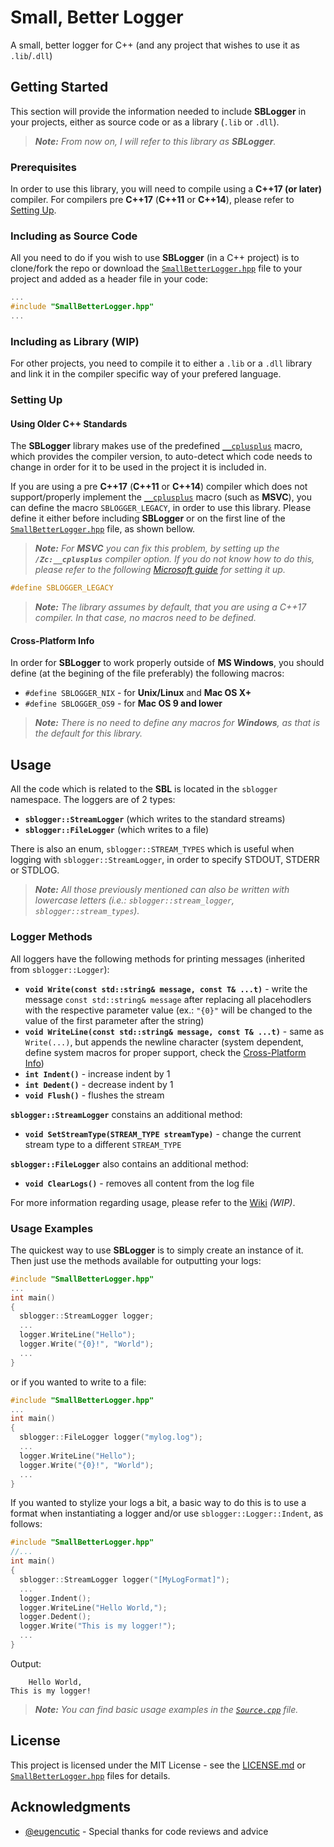 # Small, Better Logger
A small, better logger for C++ (and any project that wishes to use it as ```.lib```/```.dll```) 

## Getting Started
This section will provide the information needed to include **SBLogger** in your projects, either as source code or as a library (```.lib``` or ```.dll```).
> ***Note:*** *From now on, I will refer to this library as ***SBLogger***.*

### Prerequisites
In order to use this library, you will need to compile using a **C++17 (or later)** compiler. For compilers pre **C++17** (**C++11** or **C++14**), please refer to [Setting Up](README.md#Setting-Up).

### Including as Source Code
All you need to do if you wish to use **SBLogger** (in a C++ project) is to clone/fork the repo or download the [`SmallBetterLogger.hpp`](SmallBetterLogger/SmallBetterLogger.hpp) file to your project and added as a header file in your code:
````cpp
...
#include "SmallBetterLogger.hpp"
...
````

### Including as Library (WIP)
For other projects, you need to compile it to either a ```.lib``` or a ```.dll``` library and link it in the compiler specific way of your prefered language.

### Setting Up

#### Using Older C++ Standards
The **SBLogger** library makes use of the predefined [```__cplusplus```](https://en.cppreference.com/w/cpp/preprocessor/replace#Predefined_macros) macro, which provides the compiler version, to auto-detect which code needs to change in order for it to be used in the project it is included in.

If you are using a pre **C++17** (**C++11** or **C++14**) compiler which does not support/properly implement the [```__cplusplus```](https://en.cppreference.com/w/cpp/preprocessor/replace#Predefined_macros) macro (such as **MSVC**), you can define the macro ```SBLOGGER_LEGACY```, in order to use this library. Please define it either before including **SBLogger** or on the first line of the [`SmallBetterLogger.hpp`](SmallBetterLogger/SmallBetterLogger.hpp) file, as shown bellow.

> ***Note:*** *For **MSVC** you can fix this problem, by setting up the **`/Zc:__cplusplus`** compiler option. If you do not know how to do this, please refer to the following [Microsoft guide](https://docs.microsoft.com/en-us/cpp/build/reference/zc-cplusplus?view=vs-2019#to-set-this-compiler-option-in-visual-studio) for setting it up.*

````cpp
#define SBLOGGER_LEGACY
````
> ***Note:*** *The library assumes by default, that you are using a C++17 compiler. In that case, no macros need to be defined.*

#### Cross-Platform Info
In order for **SBLogger** to work properly outside of **MS Windows**, you should define (at the begining of the file preferably) the following macros:
  * ```#define SBLOGGER_NIX``` - for **Unix/Linux** and **Mac OS X+**
  * ```#define SBLOGGER_OS9``` - for **Mac OS 9 and lower**
> ***Note:*** *There is no need to define any macros for ***Windows***, as that is the default for this library.*

## Usage
All the code which is related to the **SBL** is located in the ```sblogger``` namespace. The loggers are of 2 types: 
  * **```sblogger::StreamLogger```** (which writes to the standard streams)
  * **```sblogger::FileLogger```** (which writes to a file) 

There is also an enum, ```sblogger::STREAM_TYPES``` which is useful when logging with ```sblogger::StreamLogger```, in order to specify STDOUT, STDERR or STDLOG. 
> ***Note:*** *All those previously mentioned can also be written with lowercase letters (i.e.: ```sblogger::stream_logger```, ```sblogger::stream_types```).*

### Logger Methods
All loggers have the following methods for printing messages (inherited from ```sblogger::Logger```):
  * **```void Write(const std::string& message, const T& ...t)```** - write the message ```const std::string& message``` after replacing all placehodlers with the respective parameter value (ex.: ```"{0}"``` will be changed to the value of the first parameter after the string)
  * **```void WriteLine(const std::string& message, const T& ...t)```** - same as ```Write(...)```, but appends the newline character (system dependent, define system macros for proper support, check the [Cross-Platform Info](README.md#Cross-Platform-Info))
  * **```int Indent()```** - increase indent by 1
  * **```int Dedent()```** - decrease indent by 1
  * **```void Flush()```** - flushes the stream

**```sblogger::StreamLogger```** constains an additional method:
  * **```void SetStreamType(STREAM_TYPE streamType)```** - change the current stream type to a different ```STREAM_TYPE```

**```sblogger::FileLogger```** also contains an additional method:
  * **```void ClearLogs()```** - removes all content from the log file

For more information regarding usage, please refer to the [Wiki](https://github.com/filipdutescu/small-better-logger/wiki) *(WIP)*.

### Usage Examples
The quickest way to use **SBLogger** is to simply create an instance of it. Then just use the methods available for outputting your logs:
````cpp
#include "SmallBetterLogger.hpp"
...
int main()
{
  sblogger::StreamLogger logger;
  ...
  logger.WriteLine("Hello");
  logger.Write("{0}!", "World");
  ...
}
````
or if you wanted to write to a file:
````cpp
#include "SmallBetterLogger.hpp"
...
int main()
{
  sblogger::FileLogger logger("mylog.log");
  ...
  logger.WriteLine("Hello");
  logger.Write("{0}!", "World");
  ...
}
````

If you wanted to stylize your logs a bit, a basic way to do this is to use a format when instantiating a logger and/or use ```sblogger::Logger::Indent```, as follows:
````cpp
#include "SmallBetterLogger.hpp"
//...
int main()
{
  sblogger::StreamLogger logger("[MyLogFormat]");
  ...
  logger.Indent();
  logger.WriteLine("Hello World,");
  logger.Dedent();
  logger.Write("This is my logger!");
  ...
}
````
Output:
````console
    Hello World,
This is my logger!
````

> ***Note:*** *You can find basic usage examples in the [`Source.cpp`](SmallBetterLogger/Source.cpp) file.*

## License
This project is licensed under the MIT License - see the [LICENSE.md](LICENSE.md) or [`SmallBetterLogger.hpp`](SmallBetterLogger/SmallBetterLogger.hpp) files for details.

## Acknowledgments
  * [@eugencutic](http://github.com/eugencutic) - Special thanks for code reviews and advice
